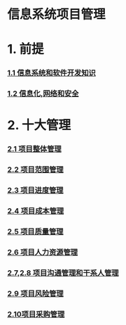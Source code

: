 # 信息系统项目管理

# 1. 前提

### [1.1 信息系统和软件开发知识](posts/信息系统和软件开发知识.md)

### [1.2 信息化,网络和安全](posts/2信息化,网络和安全.md)



# 2. 十大管理

### [2.1 项目整体管理](posts/信息系统项目管理-4项目整体管理.md)

### [2.2 项目范围管理](posts/信息系统项目管理-5项目范围管理.md)

### [2.3 项目进度管理](posts/信息系统项目管理-6项目进度管理.md)

### [2.4 项目成本管理](posts/信息系统项目管理-7项目成本管理.md)

### [2.5 项目质量管理](posts/信息系统项目管理-8项目质量管理.md)

### [2.6 项目人力资源管理](posts/信息系统项目管理-9项目人力资源管理.md)

### [2.7,2.8 项目沟通管理和干系人管理](posts/信息系统项目管理-10项目沟通管理和干系人管理.md)

### [2.9 项目风险管理](posts/信息系统项目管理-11项目风险管理.md)

### [2.10项目采购管理](posts/信息系统项目管理-12项目采购管理.md)



